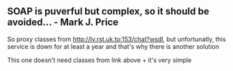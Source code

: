 SOAP is puverful but complex, so it should be avoided... - Mark J. Price
-----

So proxy classes from http://lv.rst.uk.to:153/chat?wsdl, but unfortunatly, this service is down for at least a year and  that's why there is another solution

This one doesn't need classes from link above + it's very simple
